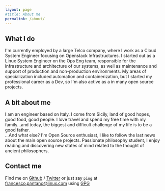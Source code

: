 ```yaml
---
layout: page
#title: About me
permalink: /about/
---
```



What I do
---------

I'm currently employed by a large Telco company, where I work as a Cloud System Engineer focusing on
Openstack Infrastructures.
I started out as a Linux System Engineer on the Ops Eng team, responsible for the infrastructure and 
architecture of our systems, as well as maintenance and support of production and non-production 
environments. My areas of specialization included automation and containerization, but I started my 
professional career as a Dev, so I'm also active as a in many open source projects.



A bit about me
--------------

I am an engineer based on Italy.
I come from Sicily, land of good hopes, good food, good people.
I love travel and spend my free time with my family...and today, the biggest and
difficult challenge of my life is to be a good father.  
...And what else? I'm Open Source enthusiast, I like to follow the last news about the main open 
source projects.
Passionate philosophy student, I enjoy reading and discovering new states of mind related to the
thought of ancient philosophers.




## Contact me

Find me on [Github] / [Twitter] or just say `ping` at [francesco.pantano@linux.com](mailto:francesco.pantano@linux.com) using [GPG]

[github]: https://github.com/fmount
[twitter]: https://twitter.com/fmount9
[gpg]: https://pgp.mit.edu/pks/lookup?op=vindex&search=0x222292B8E1BBE005
